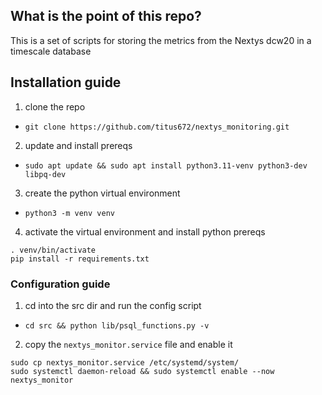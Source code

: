 ## What is the point of this repo?

This is a set of scripts for storing the metrics
from the Nextys dcw20 in a timescale database

## Installation guide

1. clone the repo
 - `git clone https://github.com/titus672/nextys_monitoring.git`
2. update and install prereqs
 - `sudo apt update && sudo apt install python3.11-venv python3-dev libpq-dev`
3. create the python virtual environment
 - `python3 -m venv venv`
4. activate the virtual environment and install python prereqs
```
. venv/bin/activate
pip install -r requirements.txt
```
### Configuration guide
1. cd into the src dir and run the config script
 - `cd src && python lib/psql_functions.py -v`
2. copy the `nextys_monitor.service` file and enable it
```
sudo cp nextys_monitor.service /etc/systemd/system/
sudo systemctl daemon-reload && sudo systemctl enable --now nextys_monitor
```
